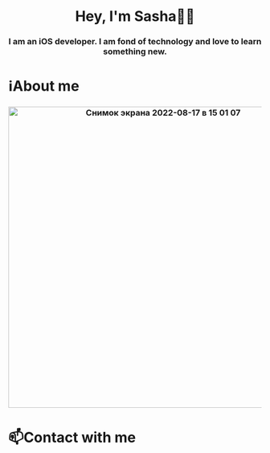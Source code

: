 <h1 align="center">Hey, I'm Sasha👨‍💻</a> 
<h3 align="center">I am an iOS developer. I am fond of technology and love to learn something new.</h3>

<h1 align="left">ℹ️About me</a>
<h3 align="center"><img width="600" 
alt="Снимок экрана 2022-08-17 в 15 01 07" src="https://user-images.githubusercontent.com/58693867/185113896-cdc7ec98-b06c-4e9e-9a0a-9fce9f7b8fba.png"></h3>

<h1 align="left">📫Contact with me</a>
<h3 align="left"><img width="50" 
[![telegram](https://user-images.githubusercontent.com/58693867/185129281-da87e1f9-77c4-45e5-ae3d-b3db8db33bce.png)](t.me/dorofeevs)</h3>

  
<!--
**dorofeeevs/dorofeeevs** is a ✨ _special_ ✨ repository because its `README.md` (this file) appears on your GitHub profile.

Here are some ideas to get you started:

- 🔭 I’m currently working on ...
- 🌱 I’m currently learning ...
- 👯 I’m looking to collaborate on ...
- 🤔 I’m looking for help with ...
- 💬 Ask me about ...
- 📫 How to reach me: ...
- 😄 Pronouns: ...
- ⚡ Fun fact: ...
-->
